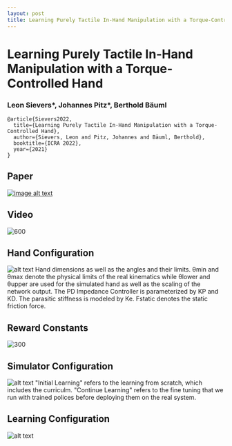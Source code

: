 ```yaml
---
layout: post
title: Learning Purely Tactile In-Hand Manipulation with a Torque-Controlled Hand
---
```



# Learning Purely Tactile In-Hand Manipulation with a Torque-Controlled Hand
### Leon Sievers\*, Johannes Pitz\*, Berthold Bäuml

```
@article{Sievers2022,
  title={Learning Purely Tactile In-Hand Manipulation with a Torque-Controlled Hand},
  author={Sievers, Leon and Pitz, Johannes and Bäuml, Berthold},
  booktitle={ICRA 2022},
  year={2021}
}
```

## Paper

[![image alt text](resources/paper.png)](resources/2022-icra-manipulation.pdf)

## Video

![600](https://www.youtube.com/watch?v=uz9tKWKmIcI)

## Hand Configuration

![alt text](resources/hand_size.png)
Hand dimensions as well as the angles and their limits. θmin and θmax denote the physical limits of the real kinematics while θlower and θupper are used for the simulated hand as well as the scaling of the network output. The PD Impedance Controller is parameterized by KP and KD. The parasitic stiffness is modeled by Ke. Fstatic denotes the static friction force. 

## Reward Constants

![300](resources/reward.png)


## Simulator Configuration

![alt text](resources/param_sim.png)
"Initial Learning" refers to the learning from scratch, which includes the curriculm. "Continue Learning" refers to the fine tuning that we run with trained polices before deploying them on the real system. 

## Learning Configuration

![alt text](resources/param_learn.png)
